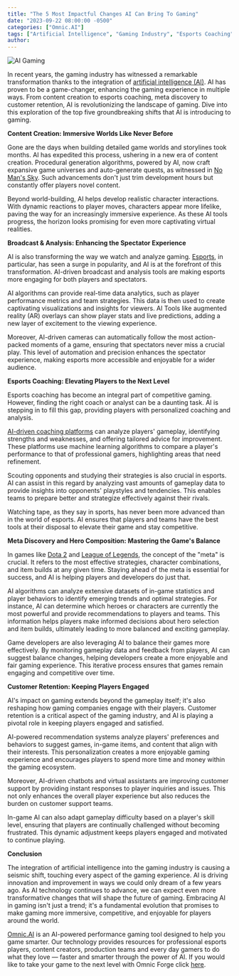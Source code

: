 ```yaml
---
title: "The 5 Most Impactful Changes AI Can Bring To Gaming"
date: "2023-09-22 08:00:00 -0500"
categories: ["Omnic.AI"]
tags: ["Artificial Intelligence", "Gaming Industry", "Esports Coaching", "AI in Gaming", "Content Creation", "Game Development", "Esports Broadcasting", "Meta Discovery", "Gaming Customer Retention", "Gameplay Analysis"]
author:
---
```


![AI Gaming](/2023-09-22-The-5-Most-Impactful-Changes-AI-Can-Bring-To-Gaming.png)

In recent years, the gaming industry has witnessed a remarkable transformation thanks to the integration of [artificial intelligence (AI)](https://en.wikipedia.org/wiki/Artificial_intelligence). AI has proven to be a game-changer, enhancing the gaming experience in multiple ways. From content creation to esports coaching, meta discovery to customer retention, AI is revolutionizing the landscape of gaming. Dive into this exploration of the top five groundbreaking shifts that AI is introducing to gaming.

**Content Creation: Immersive Worlds Like Never Before**

Gone are the days when building detailed game worlds and storylines took months. AI has expedited this process, ushering in a new era of content creation. Procedural generation algorithms, powered by AI, now craft expansive game universes and auto-generate quests, as witnessed in [No Man's Sky](https://www.nomanssky.com/). Such advancements don't just trim development hours but constantly offer players novel content.

Beyond world-building, AI helps develop realistic character interactions. With dynamic reactions to player moves, characters appear more lifelike, paving the way for an increasingly immersive experience. As these AI tools progress, the horizon looks promising for even more captivating virtual realities.

**Broadcast & Analysis: Enhancing the Spectator Experience**

AI is also transforming the way we watch and analyze gaming. [Esports](https://en.wikipedia.org/wiki/Esports), in particular, has seen a surge in popularity, and AI is at the forefront of this transformation. AI-driven broadcast and analysis tools are making esports more engaging for both players and spectators.

AI algorithms can provide real-time data analytics, such as player performance metrics and team strategies. This data is then used to create captivating visualizations and insights for viewers. AI Tools like augmented reality (AR) overlays can show player stats and live predictions, adding a new layer of excitement to the viewing experience.

Moreover, AI-driven cameras can automatically follow the most action-packed moments of a game, ensuring that spectators never miss a crucial play. This level of automation and precision enhances the spectator experience, making esports more accessible and enjoyable for a wider audience.

**Esports Coaching: Elevating Players to the Next Level**

Esports coaching has become an integral part of competitive gaming. However, finding the right coach or analyst can be a daunting task. AI is stepping in to fill this gap, providing players with personalized coaching and analysis.

[AI-driven coaching platforms](https://forge.omnic.ai/) can analyze players' gameplay, identifying strengths and weaknesses, and offering tailored advice for improvement. These platforms use machine learning algorithms to compare a player's performance to that of professional gamers, highlighting areas that need refinement.

Scouting opponents and studying their strategies is also crucial in esports. AI can assist in this regard by analyzing vast amounts of gameplay data to provide insights into opponents' playstyles and tendencies. This enables teams to prepare better and strategize effectively against their rivals.

Watching tape, as they say in sports, has never been more advanced than in the world of esports. AI ensures that players and teams have the best tools at their disposal to elevate their game and stay competitive.

**Meta Discovery and Hero Composition: Mastering the Game's Balance**

In games like [Dota 2](https://www.dota2.com/home) and [League of Legends](https://www.leagueoflegends.com/en-us/), the concept of the "meta" is crucial. It refers to the most effective strategies, character combinations, and item builds at any given time. Staying ahead of the meta is essential for success, and AI is helping players and developers do just that.

AI algorithms can analyze extensive datasets of in-game statistics and player behaviors to identify emerging trends and optimal strategies. For instance, AI can determine which heroes or characters are currently the most powerful and provide recommendations to players and teams. This information helps players make informed decisions about hero selection and item builds, ultimately leading to more balanced and exciting gameplay.

Game developers are also leveraging AI to balance their games more effectively. By monitoring gameplay data and feedback from players, AI can suggest balance changes, helping developers create a more enjoyable and fair gaming experience. This iterative process ensures that games remain engaging and competitive over time.

**Customer Retention: Keeping Players Engaged**

AI's impact on gaming extends beyond the gameplay itself; it's also reshaping how gaming companies engage with their players. Customer retention is a critical aspect of the gaming industry, and AI is playing a pivotal role in keeping players engaged and satisfied.

AI-powered recommendation systems analyze players' preferences and behaviors to suggest games, in-game items, and content that align with their interests. This personalization creates a more enjoyable gaming experience and encourages players to spend more time and money within the gaming ecosystem.

Moreover, AI-driven chatbots and virtual assistants are improving customer support by providing instant responses to player inquiries and issues. This not only enhances the overall player experience but also reduces the burden on customer support teams.

In-game AI can also adapt gameplay difficulty based on a player's skill level, ensuring that players are continually challenged without becoming frustrated. This dynamic adjustment keeps players engaged and motivated to continue playing.

**Conclusion**

The integration of artificial intelligence into the gaming industry is causing a seismic shift, touching every aspect of the gaming experience. AI is driving innovation and improvement in ways we could only dream of a few years ago. As AI technology continues to advance, we can expect even more transformative changes that will shape the future of gaming. Embracing AI in gaming isn't just a trend; it's a fundamental evolution that promises to make gaming more immersive, competitive, and enjoyable for players around the world.

[Omnic.AI](https://www.omnic.ai/) is an AI-powered performance gaming tool designed to help you game smarter. Our technology provides resources for professional esports players, content creators, production teams and every day gamers to do what they love — faster and smarter through the power of AI. If you would like to take your game to the next level with Omnic Forge click [here](https://forge.omnic.ai/).